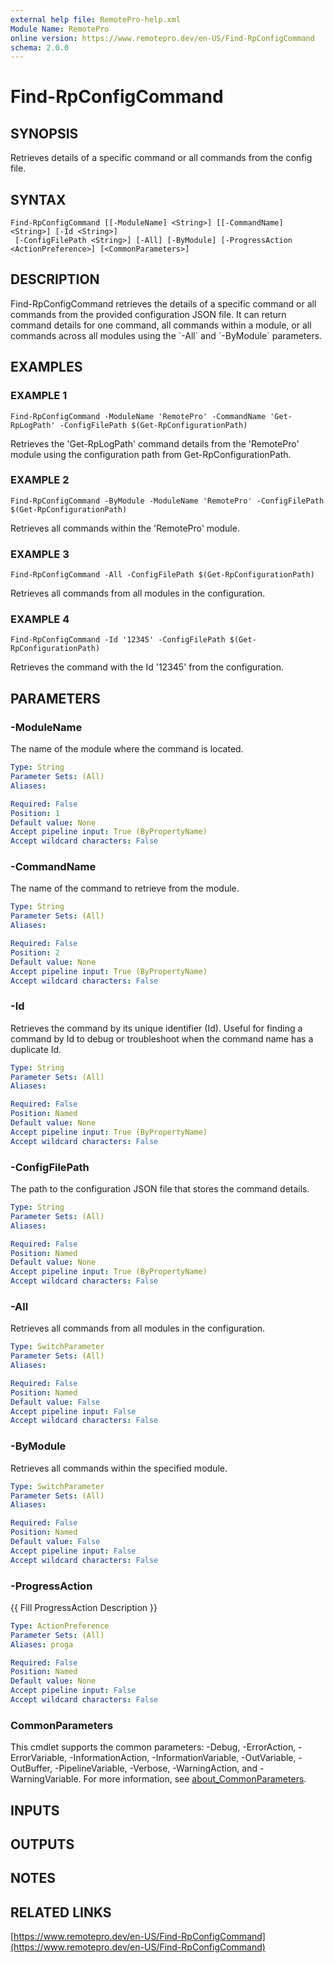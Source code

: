 ```yaml
---
external help file: RemotePro-help.xml
Module Name: RemotePro
online version: https://www.remotepro.dev/en-US/Find-RpConfigCommand
schema: 2.0.0
---
```


# Find-RpConfigCommand

## SYNOPSIS
Retrieves details of a specific command or all commands from the config file.

## SYNTAX

```
Find-RpConfigCommand [[-ModuleName] <String>] [[-CommandName] <String>] [-Id <String>]
 [-ConfigFilePath <String>] [-All] [-ByModule] [-ProgressAction <ActionPreference>] [<CommonParameters>]
```

## DESCRIPTION
Find-RpConfigCommand retrieves the details of a specific command or all
commands from the provided configuration JSON file.
It can return command
details for one command, all commands within a module, or all commands
across all modules using the \`-All\` and \`-ByModule\` parameters.

## EXAMPLES

### EXAMPLE 1
```
Find-RpConfigCommand -ModuleName 'RemotePro' -CommandName 'Get-RpLogPath' -ConfigFilePath $(Get-RpConfigurationPath)
```

Retrieves the 'Get-RpLogPath' command details from the 'RemotePro' module
using the configuration path from Get-RpConfigurationPath.

### EXAMPLE 2
```
Find-RpConfigCommand -ByModule -ModuleName 'RemotePro' -ConfigFilePath $(Get-RpConfigurationPath)
```

Retrieves all commands within the 'RemotePro' module.

### EXAMPLE 3
```
Find-RpConfigCommand -All -ConfigFilePath $(Get-RpConfigurationPath)
```

Retrieves all commands from all modules in the configuration.

### EXAMPLE 4
```
Find-RpConfigCommand -Id '12345' -ConfigFilePath $(Get-RpConfigurationPath)
```

Retrieves the command with the Id '12345' from the configuration.

## PARAMETERS

### -ModuleName
The name of the module where the command is located.

```yaml
Type: String
Parameter Sets: (All)
Aliases:

Required: False
Position: 1
Default value: None
Accept pipeline input: True (ByPropertyName)
Accept wildcard characters: False
```

### -CommandName
The name of the command to retrieve from the module.

```yaml
Type: String
Parameter Sets: (All)
Aliases:

Required: False
Position: 2
Default value: None
Accept pipeline input: True (ByPropertyName)
Accept wildcard characters: False
```

### -Id
Retrieves the command by its unique identifier (Id).
Useful for finding a
command by Id to debug or troubleshoot when the command name has a
duplicate Id.

```yaml
Type: String
Parameter Sets: (All)
Aliases:

Required: False
Position: Named
Default value: None
Accept pipeline input: True (ByPropertyName)
Accept wildcard characters: False
```

### -ConfigFilePath
The path to the configuration JSON file that stores the command details.

```yaml
Type: String
Parameter Sets: (All)
Aliases:

Required: False
Position: Named
Default value: None
Accept pipeline input: True (ByPropertyName)
Accept wildcard characters: False
```

### -All
Retrieves all commands from all modules in the configuration.

```yaml
Type: SwitchParameter
Parameter Sets: (All)
Aliases:

Required: False
Position: Named
Default value: False
Accept pipeline input: False
Accept wildcard characters: False
```

### -ByModule
Retrieves all commands within the specified module.

```yaml
Type: SwitchParameter
Parameter Sets: (All)
Aliases:

Required: False
Position: Named
Default value: False
Accept pipeline input: False
Accept wildcard characters: False
```

### -ProgressAction
{{ Fill ProgressAction Description }}

```yaml
Type: ActionPreference
Parameter Sets: (All)
Aliases: proga

Required: False
Position: Named
Default value: None
Accept pipeline input: False
Accept wildcard characters: False
```

### CommonParameters
This cmdlet supports the common parameters: -Debug, -ErrorAction, -ErrorVariable, -InformationAction, -InformationVariable, -OutVariable, -OutBuffer, -PipelineVariable, -Verbose, -WarningAction, and -WarningVariable. For more information, see [about_CommonParameters](http://go.microsoft.com/fwlink/?LinkID=113216).

## INPUTS

## OUTPUTS

## NOTES

## RELATED LINKS

[https://www.remotepro.dev/en-US/Find-RpConfigCommand](https://www.remotepro.dev/en-US/Find-RpConfigCommand)

